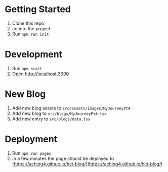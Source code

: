 # Getting Started
1. Clone this repo
2. cd into the project
3. Run `npm run init`

# Development
1. Run `npm start`
2. Open [http://localhost:3000](http://localhost:3000)

# New Blog
1. Add new blog assets to `src/assets/images/MyJourneyPt#`
2. Add new blog to `src/blogs/MyJourneyPt#.tsx`
3. Add new entry to `src/blogs/data.tsx`

# Deployment
1. Run `npm run pages`
2. In a few minutes the page should be deployed to [https://aching4.github.io/hci-blog/](https://aching4.github.io/hci-blog/)
